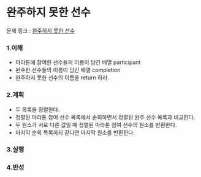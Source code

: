 # 완주하지 못한 선수

문제 링크 : [완주하지 못한 선수](https://programmers.co.kr/learn/courses/30/lessons/42576?language=javascript)

### 1.이해

- 마라톤에 참여한 선수들의 이름이 담긴 배열 participant
- 완주한 선수들의 이름이 담긴 배열 completion
- 완주하지 못한 선수의 이름을 return 하라.

### 2.계획

- 두 목록을 정렬한다.
- 정렬된 마라톤 참여 선수 목록에서 순회하면서 정렬된 완주 선수 목록과 비교한다.
- 두 원소가 서로 다른 값일 때 정렬된 마라톤 참여 선수의 원소를 반환한다.
- 마지막 순회 목록까지 같다면 마지막 원소를 반환한다.

### 3.실행

### 4.반성
